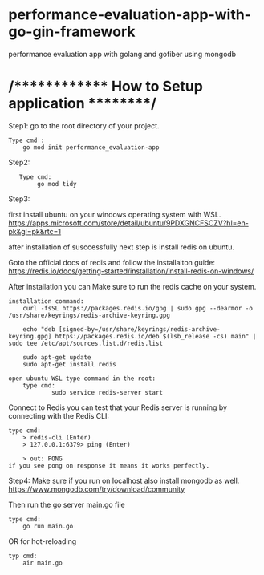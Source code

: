 # performance-evaluation-app-with-go-gin-framework

performance evaluation app with golang and gofiber using mongodb

# /**\*\*\*\***\*\*\*\***\*\*\*\*** How to Setup application \***\*\*\*\*\*\*\***/

Step1:
go to the root directory of your project.

    Type cmd :
        go mod init performance_evaluation-app

Step2:

       Type cmd:
            go mod tidy

Step3:

first install ubuntu on your windows operating system with WSL.
https://apps.microsoft.com/store/detail/ubuntu/9PDXGNCFSCZV?hl=en-pk&gl=pk&rtc=1

after installation of susccessfully next step is install redis on ubuntu.

Goto the official docs of redis and follow the installaiton guide:
https://redis.io/docs/getting-started/installation/install-redis-on-windows/

After installation you can Make sure to run the redis cache on your system.

    installation command:
        curl -fsSL https://packages.redis.io/gpg | sudo gpg --dearmor -o /usr/share/keyrings/redis-archive-keyring.gpg

        echo "deb [signed-by=/usr/share/keyrings/redis-archive-keyring.gpg] https://packages.redis.io/deb $(lsb_release -cs) main" | sudo tee /etc/apt/sources.list.d/redis.list

        sudo apt-get update
        sudo apt-get install redis

    open ubuntu WSL type command in the root:
        type cmd:
                sudo service redis-server start

Connect to Redis
you can test that your Redis server is running by connecting with the Redis CLI:

    type cmd:
        > redis-cli (Enter)
        > 127.0.0.1:6379> ping (Enter)

        > out: PONG
    if you see pong on response it means it works perfectly.

Step4:
Make sure if you run on localhost also install mongodb as well.
https://www.mongodb.com/try/download/community

Then run the go server main.go file

    type cmd:
        go run main.go

OR for hot-reloading

    typ cmd:
        air main.go
